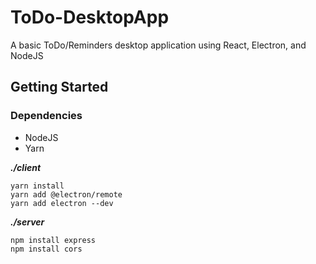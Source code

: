 # ToDo-DesktopApp
A basic ToDo/Reminders desktop application using React, Electron, and NodeJS

## Getting Started
### Dependencies
* NodeJS
* Yarn

***./client***
```
yarn install
yarn add @electron/remote
yarn add electron --dev
```
***./server***
```
npm install express
npm install cors
```
